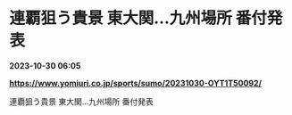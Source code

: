 # 連覇狙う貴景 東大関…九州場所 番付発表

**2023-10-30 06:05**

**https://www.yomiuri.co.jp/sports/sumo/20231030-OYT1T50092/**

連覇狙う貴景 東大関…九州場所 番付発表